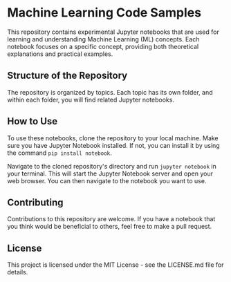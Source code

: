 # Machine Learning Code Samples

This repository contains experimental Jupyter notebooks that are used for learning and understanding Machine Learning (ML) concepts. Each notebook focuses on a specific concept, providing both theoretical explanations and practical examples.

## Structure of the Repository

The repository is organized by topics. Each topic has its own folder, and within each folder, you will find related Jupyter notebooks.

## How to Use

To use these notebooks, clone the repository to your local machine. Make sure you have Jupyter Notebook installed. If not, you can install it by using the command `pip install notebook`.

Navigate to the cloned repository's directory and run `jupyter notebook` in your terminal. This will start the Jupyter Notebook server and open your web browser. You can then navigate to the notebook you want to use.

## Contributing

Contributions to this repository are welcome. If you have a notebook that you think would be beneficial to others, feel free to make a pull request.

## License

This project is licensed under the MIT License - see the LICENSE.md file for details.